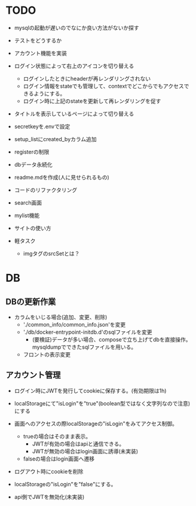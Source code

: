 # TODO
- mysqlの起動が遅いのでなにか良い方法がないか探す
- テストをどうするか
- アカウント機能を実装



- ログイン状態によって右上のアイコンを切り替える
  - ログインしたときにheaderが再レンダリングされない
  - ログイン情報をstateでも管理して、contextでどこからでもアクセスできるようにする。
  - ログイン時に上記のstateを更新して再レンダリングを促す
- タイトルを表示しているページによって切り替える


- secretkeyを.envで設定
- setup_listにcreated_byカラム追加
- registerの制限


- dbデータ永続化

- readme.mdを作成(人に見せられるもの)
- コードのリファクタリング
- search画面
- mylist機能
- サイトの使い方

- 軽タスク
  - imgタグのsrcSetとは？


# DB
## DBの更新作業
- カラムをいじる場合(追加、変更、削除)
  - './common_info/common_info.json'を変更
  - './db/docker-entrypoint-initdb.d'のsqlファイルを変更
    - (要検証)データが多い場合、composeで立ち上げてdbを直接操作。mysqldumpでできたsqlファイルを用いる。
  - フロントの表示変更

## アカウント管理
- ログイン時にJWTを発行してcookieに保存する。(有効期限は1h)
- localStorageにて"isLogin"を"true"(boolean型ではなく文字列なので注意)にする

- 画面へのアクセスの際localStorageの"isLogin"をみてアクセス制御。
  - trueの場合はそのまま表示。
    - JWTが有効の場合はapiと通信できる。
    - JWTが無効の場合はlogin画面に誘導(未実装)
  - falseの場合はlogin画面へ遷移

- ログアウト時にcookieを削除
- localStorageの"isLogin"を"false"にする。
- api側でJWTを無効化(未実装)
